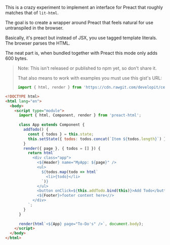 This is a crazy experiment to implement an interface for Preact that roughly matches that of `lit-html`.

The goal is to create a wrapper around Preact that feels natural for use untranspiled in the browser.

Basically, it's preact but instead of JSX, you use tagged template literals. The browser parses the HTML.

The neat part is, when bundled together with Preact this mode only adds 600 bytes.

> Note: This isn't released or published to npm yet, so don't share it.
>
> That also means to work with examples you must use this gist's URL:
>
> ```js
> import { html, render } from 'https://cdn.rawgit.com/developit/ce062586e3fc7247dbb9ccc4f6acc4e1/raw/bf1ef4b38f43702dddd14118f54f3677cfa62560/preact-html.mjs'
> ```

```html
<!DOCTYPE html>
<html lang="en">
  <body>
    <script type="module">
      import { html, Component, render } from 'preact-html';
  
      class App extends Component {
        addTodo() {
          const { todos } = this.state;
          this.setState({ todos: todos.concat(`Item ${todos.length}`) });
        }
        render({ page }, { todos = [] }) {
          return html`
            <div class="app">
              <${Header} name="MyApp: ${page}" />
              <ul>
                ${todos.map(todo => html`
                  <li>{todo}</li>
                `)}
              </ul>
              <button onClick=${this.addTodo.bind(this)}>Add Todo</button>
              <${Footer}>footer content here<//>
            </div>
          `;
        }
      }
  
      render(html`<${App} page="To-Do's" />`, document.body);
    </script>
  </body>
</html>
```
